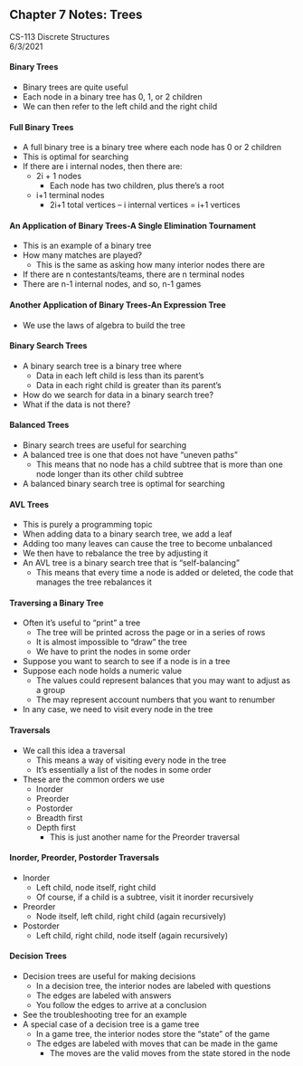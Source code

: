 ## Chapter 7 Notes: Trees
CS-113 Discrete Structures  
6/3/2021  

#### Binary Trees
- Binary trees are quite useful
- Each node in a binary tree has 0, 1, or 2 children
- We can then refer to the left child and the right child

#### Full Binary Trees
- A full binary tree is a binary tree where each node has 0 or 2 children
- This is optimal for searching
- If there are i internal nodes, then there are:  
  - 2i + 1 nodes
    - Each node has two children, plus there’s a root
  - i+1 terminal nodes
    - 2i+1 total vertices – i internal vertices = i+1 vertices

#### An Application of Binary Trees-A Single Elimination Tournament
- This is an example of a binary tree
- How many matches are played?
  - This is the same as asking how many interior nodes there are
- If there are n contestants/teams, there are n terminal nodes
- There are n-1 internal nodes, and so, n-1 games

#### Another Application of Binary Trees-An Expression Tree
- We use the laws of algebra to build the tree

#### Binary Search Trees
- A binary search tree is a binary tree where
  - Data in each left child is less than its parent’s
  - Data in each right child is greater than its parent’s
- How do we search for data in a binary search tree?
- What if the data is not there?

#### Balanced Trees
- Binary search trees are useful for searching
- A balanced tree is one that does not have “uneven paths”
  - This means that no node has a child subtree that is more than one node longer than its other child subtree
- A balanced binary search tree is optimal for searching

#### AVL Trees
- This is purely a programming topic
- When adding data to a binary search tree, we add a leaf
- Adding too many leaves can cause the tree to become unbalanced
- We then have to rebalance the tree by adjusting it
- An AVL tree is a binary search tree that is “self-balancing”
  - This means that every time a node is added or deleted, the code that manages the tree rebalances it

#### Traversing a Binary Tree
- Often it’s useful to “print” a tree
  - The tree will be printed across the page or in a series of rows
  - It is almost impossible to “draw” the tree
  - We have to print the nodes in some order
- Suppose you want to search to see if a node is in a tree
- Suppose each node holds a numeric value
  - The values could represent balances that you may want to adjust as a group
  - The may represent account numbers that you want to renumber
- In any case, we need to visit every node in the tree

#### Traversals
- We call this idea a traversal
  - This means a way of visiting every node in the tree
  - It’s essentially a list of the nodes in some order
- These are the common orders we use
  - Inorder
  - Preorder
  - Postorder
  - Breadth first
  - Depth first
    - This is just another name for the Preorder traversal

#### Inorder, Preorder, Postorder Traversals
- Inorder
  - Left child, node itself, right child
  - Of course, if a child is a subtree, visit it inorder recursively
- Preorder
  - Node itself, left child, right child (again recursively)
- Postorder
  - Left child, right child, node itself (again recursively)

#### Decision Trees
- Decision trees are useful for making decisions
  - In a decision tree, the interior nodes are labeled with questions
  - The edges are labeled with answers
  - You follow the edges to arrive at a conclusion
- See the troubleshooting tree for an example
- A special case of a decision tree is a game tree
  - In a game tree, the interior nodes store the “state” of the game
  - The edges are labeled with moves that can be made in the game
    - The moves are the valid moves from the state stored in the node
